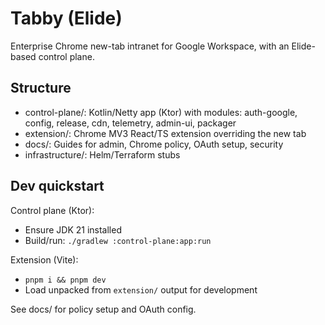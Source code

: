 # Tabby (Elide)

Enterprise Chrome new-tab intranet for Google Workspace, with an Elide-based control plane.

## Structure

- control-plane/: Kotlin/Netty app (Ktor) with modules: auth-google, config, release, cdn, telemetry, admin-ui, packager
- extension/: Chrome MV3 React/TS extension overriding the new tab
- docs/: Guides for admin, Chrome policy, OAuth setup, security
- infrastructure/: Helm/Terraform stubs

## Dev quickstart

Control plane (Ktor):
- Ensure JDK 21 installed
- Build/run: `./gradlew :control-plane:app:run`

Extension (Vite):
- `pnpm i && pnpm dev`
- Load unpacked from `extension/` output for development

See docs/ for policy setup and OAuth config.

